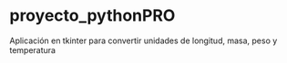 # proyecto_pythonPRO
Aplicación en tkinter para convertir unidades de longitud, masa, peso y temperatura
